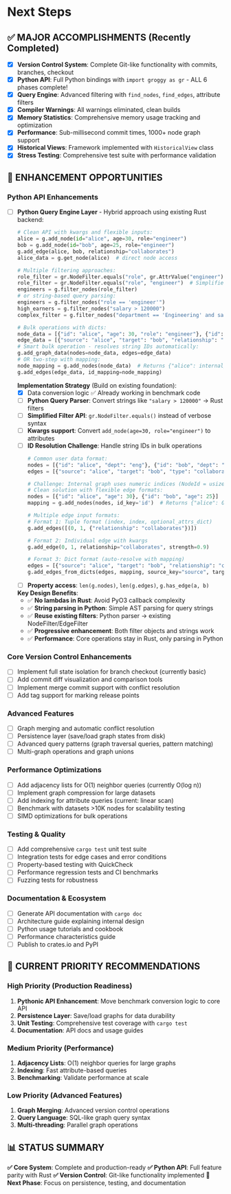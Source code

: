 # Next Steps

## ✅ MAJOR ACCOMPLISHMENTS (Recently Completed)
- [x] **Version Control System**: Complete Git-like functionality with commits, branches, checkout
- [x] **Python API**: Full Python bindings with `import groggy as gr` - ALL 6 phases complete!
- [x] **Query Engine**: Advanced filtering with `find_nodes`, `find_edges`, attribute filters
- [x] **Compiler Warnings**: All warnings eliminated, clean builds
- [x] **Memory Statistics**: Comprehensive memory usage tracking and optimization
- [x] **Performance**: Sub-millisecond commit times, 1000+ node graph support
- [x] **Historical Views**: Framework implemented with `HistoricalView` class
- [x] **Stress Testing**: Comprehensive test suite with performance validation

## 🔄 ENHANCEMENT OPPORTUNITIES

### Python API Enhancements
- [ ] **Python Query Engine Layer** - Hybrid approach using existing Rust backend:
  ```python
  # Clean API with kwargs and flexible inputs:
  alice = g.add_node(id="alice", age=30, role="engineer")  
  bob = g.add_node(id="bob", age=25, role="engineer")
  g.add_edge(alice, bob, relationship="collaborates")
  alice_data = g.get_node(alice)  # direct node access
  
  # Multiple filtering approaches:
  role_filter = gr.NodeFilter.equals("role", gr.AttrValue("engineer") ) # original syntax OR
  role_filter = gr.NodeFilter.equals("role", "engineer")  # Simplified filter objects
  engineers = g.filter_nodes(role_filter)
  # or string-based query parsing:
  engineers = g.filter_nodes("role == 'engineer'")
  high_earners = g.filter_nodes("salary > 120000")
  complex_filter = g.filter_nodes("department == 'Engineering' and salary > 120000")
  
  # Bulk operations with dicts:
  node_data = [{"id": "alice", "age": 30, "role": "engineer"}, {"id": "bob", "age": 25, "role": "designer"}]
  edge_data = [{"source": "alice", "target": "bob", "relationship": "collaborates"}]
  # Smart bulk operation - resolves string IDs automatically:
  g.add_graph_data(nodes=node_data, edges=edge_data)
  # OR two-step with mapping:
  node_mapping = g.add_nodes(node_data)  # Returns {"alice": internal_id_0, "bob": internal_id_1}
  g.add_edges(edge_data, id_mapping=node_mapping)
  ```
  **Implementation Strategy** (Build on existing foundation):
  - [x] Data conversion logic ✅ Already working in benchmark code
  - [ ] **Python Query Parser**: Convert strings like `"salary > 120000"` → Rust filters
  - [ ] **Simplified Filter API**: `gr.NodeFilter.equals()` instead of verbose syntax
  - [ ] **Kwargs support**: Convert `add_node(age=30, role="engineer")` to attributes
  - [ ] **ID Resolution Challenge**: Handle string IDs in bulk operations
    ```python
    # Common user data format:
    nodes = [{"id": "alice", "dept": "eng"}, {"id": "bob", "dept": "sales"}]
    edges = [{"source": "alice", "target": "bob", "type": "collaborates"}]
    
    # Challenge: Internal graph uses numeric indices (NodeId = usize)
    # Clean solution with flexible edge formats:
    nodes = [{"id": "alice", "age": 30}, {"id": "bob", "age": 25}]
    mapping = g.add_nodes(nodes, id_key='id')  # Returns {"alice": 0, "bob": 1}
    
    # Multiple edge input formats:
    # Format 1: Tuple format (index, index, optional_attrs_dict)
    g.add_edges([(0, 1, {"relationship": "collaborates"})])
    
    # Format 2: Individual edge with kwargs
    g.add_edge(0, 1, relationship="collaborates", strength=0.9)
    
    # Format 3: Dict format (auto-resolve with mapping)
    edges = [{"source": "alice", "target": "bob", "relationship": "collaborates"}]
    g.add_edges_from_dicts(edges, mapping, source_key="source", target_key="target")
    ```
  - [ ] **Property access**: `len(g.nodes)`, `len(g.edges)`, `g.has_edge(a, b)`
  
  **Key Design Benefits**:
  - ✅ **No lambdas in Rust**: Avoid PyO3 callback complexity
  - ✅ **String parsing in Python**: Simple AST parsing for query strings
  - ✅ **Reuse existing filters**: Python parser → existing NodeFilter/EdgeFilter
  - ✅ **Progressive enhancement**: Both filter objects and strings work
  - ✅ **Performance**: Core operations stay in Rust, only parsing in Python

### Core Version Control Enhancements
- [ ] Implement full state isolation for branch checkout (currently basic)
- [ ] Add commit diff visualization and comparison tools
- [ ] Implement merge commit support with conflict resolution
- [ ] Add tag support for marking release points

### Advanced Features
- [ ] Graph merging and automatic conflict resolution
- [ ] Persistence layer (save/load graph states from disk)
- [ ] Advanced query patterns (graph traversal queries, pattern matching)
- [ ] Multi-graph operations and graph unions

### Performance Optimizations
- [ ] Add adjacency lists for O(1) neighbor queries (currently O(log n))
- [ ] Implement graph compression for large datasets
- [ ] Add indexing for attribute queries (current: linear scan)
- [ ] Benchmark with datasets >10K nodes for scalability testing
- [ ] SIMD optimizations for bulk operations

### Testing & Quality
- [ ] Add comprehensive `cargo test` unit test suite
- [ ] Integration tests for edge cases and error conditions
- [ ] Property-based testing with QuickCheck
- [ ] Performance regression tests and CI benchmarks
- [ ] Fuzzing tests for robustness

### Documentation & Ecosystem
- [ ] Generate API documentation with `cargo doc`
- [ ] Architecture guide explaining internal design
- [ ] Python usage tutorials and cookbook
- [ ] Performance characteristics guide
- [ ] Publish to crates.io and PyPI

## 🎯 CURRENT PRIORITY RECOMMENDATIONS

### High Priority (Production Readiness)
1. **Pythonic API Enhancement**: Move benchmark conversion logic to core API
2. **Persistence Layer**: Save/load graphs for data durability
3. **Unit Testing**: Comprehensive test coverage with `cargo test`
4. **Documentation**: API docs and usage guides

### Medium Priority (Performance)
1. **Adjacency Lists**: O(1) neighbor queries for large graphs
2. **Indexing**: Fast attribute-based queries
3. **Benchmarking**: Validate performance at scale

### Low Priority (Advanced Features)
1. **Graph Merging**: Advanced version control operations
2. **Query Language**: SQL-like graph query syntax
3. **Multi-threading**: Parallel graph operations

## 📊 STATUS SUMMARY
**✅ Core System**: Complete and production-ready
**✅ Python API**: Full feature parity with Rust
**✅ Version Control**: Git-like functionality implemented
**🔄 Next Phase**: Focus on persistence, testing, and documentation